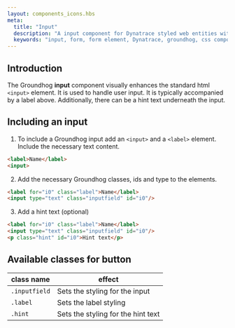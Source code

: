 ```yaml
---
layout: components_icons.hbs
meta:
  title: "Input"
  description: "A input component for Dynatrace styled web entities with css and markup examples."
  keywords: "input, form, form element, Dynatrace, groundhog, css component"
---
```



## Introduction
The Groundhog **input** component visually enhances the standard html `<input>` element. It is used to handle user input. It is typically accompanied by a label above. Additionally, there can be a hint text underneath the input.


## Including an input
1. To include a Groundhog input add an `<input>` and a `<label>` element. Include the necessary text content.
```html
<label>Name</label>
<input>
```
2. Add the necessary Groundhog classes, ids and type to the elements.
```html
<label for="i0" class="label">Name</label>
<input type="text" class="inputfield" id="i0"/>
```
3. Add a hint text (optional)
```html
<label for="i0" class="label">Name</label>
<input type="text" class="inputfield" id="i0"/>
<p class="hint" id="i0">Hint text</p>
```

## Available classes for button
| class name | effect |
|------------|--------|
| `.inputfield` | Sets the styling for the input |
| `.label` | Sets the label styling |
| `.hint` | Sets the styling for the hint text |
